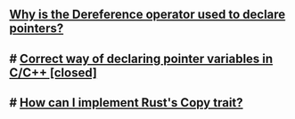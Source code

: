 ## [Why is the Dereference operator used to declare pointers?](https://stackoverflow.com/questions/69802392/why-is-the-dereference-operator-used-to-declare-pointers)
## # [Correct way of declaring pointer variables in C/C++ [closed]](https://stackoverflow.com/questions/6990726/correct-way-of-declaring-pointer-variables-in-c-c)
## # [How can I implement Rust's Copy trait?](https://stackoverflow.com/questions/35458562/how-can-i-implement-rusts-copy-trait)

#
<!--stackedit_data:
eyJoaXN0b3J5IjpbLTY0MjY3ODU3OCwxNjY5ODc3ODMxLC0zND
kzMjI4NDldfQ==
-->